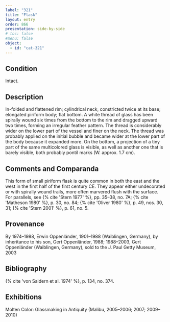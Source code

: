 ```yaml
---
label: "321"
title: "Flask"
layout: entry
order: 866
presentation: side-by-side
# toc: false
#menu: false 
object:
  - id: "cat-321"
---
```


## Condition

Intact.

## Description

In-folded and flattened rim; cylindrical neck, constricted twice at its base; elongated piriform body; flat bottom. A white thread of glass has been spirally wound six times from the bottom to the rim and dragged upward two times, forming an irregular feather pattern. The thread is considerably wider on the lower part of the vessel and finer on the neck. The thread was probably applied on the initial bubble and became wider at the lower part of the body because it expanded more. On the bottom, a projection of a tiny part of the same multicolored glass is visible, as well as another one that is barely visible, both probably pontil marks (W. approx. 1.7 cm).

## Comments and Comparanda

This form of small piriform flask is quite common in both the east and the west in the first half of the first century CE. They appear either undecorated or with spirally wound trails, more often marvered flush with the surface. For parallels, see {% cite 'Stern 1977' %}, pp. 35–38, no. 7A; {% cite 'Matheson 1980' %}, p. 30, no. 84; {% cite 'Oliver 1980' %}, p. 49, nos. 30, 31; {% cite 'Stern 2001' %}, p. 61, no. 5.

## Provenance

By 1974–1988, Erwin Oppenländer, 1901–1988 (Waiblingen, Germany), by inheritance to his son, Gert Oppenländer, 1988; 1988–2003, Gert Oppenländer (Waiblingen, Germany), sold to the J. Paul Getty Museum, 2003

## Bibliography

{% cite 'von Saldern et al. 1974' %}, p. 134, no. 374.

## Exhibitions

Molten Color: Glassmaking in Antiquity (Malibu, 2005–2006; 2007; 2009–2010)